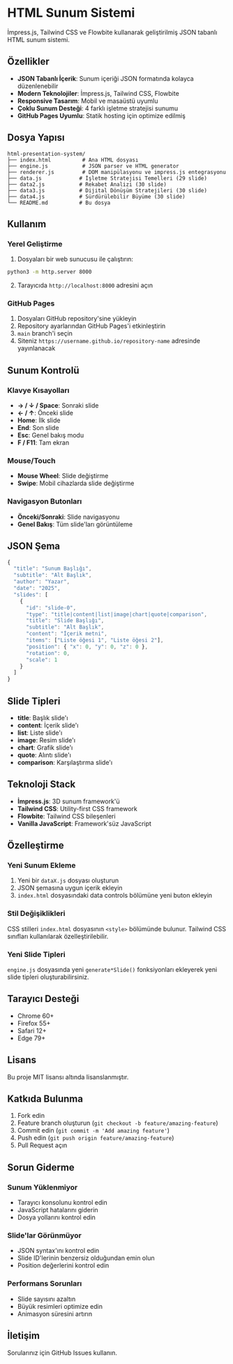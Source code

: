 # HTML Sunum Sistemi

İmpress.js, Tailwind CSS ve Flowbite kullanarak geliştirilmiş JSON tabanlı HTML sunum sistemi.

## Özellikler

- **JSON Tabanlı İçerik**: Sunum içeriği JSON formatında kolayca düzenlenebilir
- **Modern Teknolojiler**: İmpress.js, Tailwind CSS, Flowbite
- **Responsive Tasarım**: Mobil ve masaüstü uyumlu
- **Çoklu Sunum Desteği**: 4 farklı işletme stratejisi sunumu
- **GitHub Pages Uyumlu**: Statik hosting için optimize edilmiş

## Dosya Yapısı

```
html-presentation-system/
├── index.html          # Ana HTML dosyası
├── engine.js           # JSON parser ve HTML generator
├── renderer.js         # DOM manipülasyonu ve impress.js entegrasyonu
├── data.js            # İşletme Stratejisi Temelleri (29 slide)
├── data2.js           # Rekabet Analizi (30 slide)
├── data3.js           # Dijital Dönüşüm Stratejileri (30 slide)
├── data4.js           # Sürdürülebilir Büyüme (30 slide)
└── README.md          # Bu dosya
```

## Kullanım

### Yerel Geliştirme

1. Dosyaları bir web sunucusu ile çalıştırın:
```bash
python3 -m http.server 8000
```

2. Tarayıcıda `http://localhost:8000` adresini açın

### GitHub Pages

1. Dosyaları GitHub repository'sine yükleyin
2. Repository ayarlarından GitHub Pages'i etkinleştirin
3. `main` branch'i seçin
4. Siteniz `https://username.github.io/repository-name` adresinde yayınlanacak

## Sunum Kontrolü

### Klavye Kısayolları
- **→ / ↓ / Space**: Sonraki slide
- **← / ↑**: Önceki slide
- **Home**: İlk slide
- **End**: Son slide
- **Esc**: Genel bakış modu
- **F / F11**: Tam ekran

### Mouse/Touch
- **Mouse Wheel**: Slide değiştirme
- **Swipe**: Mobil cihazlarda slide değiştirme

### Navigasyon Butonları
- **Önceki/Sonraki**: Slide navigasyonu
- **Genel Bakış**: Tüm slide'ları görüntüleme

## JSON Şema

```javascript
{
  "title": "Sunum Başlığı",
  "subtitle": "Alt Başlık",
  "author": "Yazar",
  "date": "2025",
  "slides": [
    {
      "id": "slide-0",
      "type": "title|content|list|image|chart|quote|comparison",
      "title": "Slide Başlığı",
      "subtitle": "Alt Başlık",
      "content": "İçerik metni",
      "items": ["Liste öğesi 1", "Liste öğesi 2"],
      "position": { "x": 0, "y": 0, "z": 0 },
      "rotation": 0,
      "scale": 1
    }
  ]
}
```

## Slide Tipleri

- **title**: Başlık slide'ı
- **content**: İçerik slide'ı
- **list**: Liste slide'ı
- **image**: Resim slide'ı
- **chart**: Grafik slide'ı
- **quote**: Alıntı slide'ı
- **comparison**: Karşılaştırma slide'ı

## Teknoloji Stack

- **İmpress.js**: 3D sunum framework'ü
- **Tailwind CSS**: Utility-first CSS framework
- **Flowbite**: Tailwind CSS bileşenleri
- **Vanilla JavaScript**: Framework'süz JavaScript

## Özelleştirme

### Yeni Sunum Ekleme

1. Yeni bir `dataX.js` dosyası oluşturun
2. JSON şemasına uygun içerik ekleyin
3. `index.html` dosyasındaki data controls bölümüne yeni buton ekleyin

### Stil Değişiklikleri

CSS stilleri `index.html` dosyasının `<style>` bölümünde bulunur. Tailwind CSS sınıfları kullanılarak özelleştirilebilir.

### Yeni Slide Tipleri

`engine.js` dosyasında yeni `generate*Slide()` fonksiyonları ekleyerek yeni slide tipleri oluşturabilirsiniz.

## Tarayıcı Desteği

- Chrome 60+
- Firefox 55+
- Safari 12+
- Edge 79+

## Lisans

Bu proje MIT lisansı altında lisanslanmıştır.

## Katkıda Bulunma

1. Fork edin
2. Feature branch oluşturun (`git checkout -b feature/amazing-feature`)
3. Commit edin (`git commit -m 'Add amazing feature'`)
4. Push edin (`git push origin feature/amazing-feature`)
5. Pull Request açın

## Sorun Giderme

### Sunum Yüklenmiyor
- Tarayıcı konsolunu kontrol edin
- JavaScript hatalarını giderin
- Dosya yollarını kontrol edin

### Slide'lar Görünmüyor
- JSON syntax'ını kontrol edin
- Slide ID'lerinin benzersiz olduğundan emin olun
- Position değerlerini kontrol edin

### Performans Sorunları
- Slide sayısını azaltın
- Büyük resimleri optimize edin
- Animasyon süresini artırın

## İletişim

Sorularınız için GitHub Issues kullanın.

